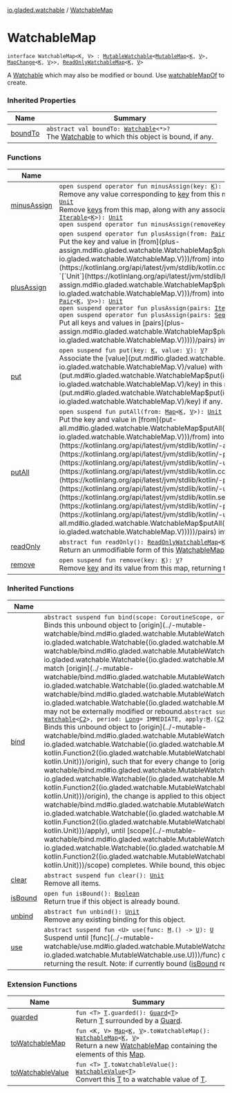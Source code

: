 [io.gladed.watchable](../index.md) / [WatchableMap](./index.md)

# WatchableMap

`interface WatchableMap<K, V> : `[`MutableWatchable`](../-mutable-watchable/index.md)`<`[`MutableMap`](https://kotlinlang.org/api/latest/jvm/stdlib/kotlin.collections/-mutable-map/index.html)`<`[`K`](index.md#K)`, `[`V`](index.md#V)`>, `[`MapChange`](../-map-change/index.md)`<`[`K`](index.md#K)`, `[`V`](index.md#V)`>>, `[`ReadOnlyWatchableMap`](../-read-only-watchable-map.md)`<`[`K`](index.md#K)`, `[`V`](index.md#V)`>`

A [Watchable](https://kotlinlang.org/api/latest/jvm/stdlib/kotlin.collections/-map/index.html) which may also be modified or bound. Use [watchableMapOf](../watchable-map-of.md) to create.

### Inherited Properties

| Name | Summary |
|---|---|
| [boundTo](../-mutable-watchable/bound-to.md) | `abstract val boundTo: `[`Watchable`](../-watchable/index.md)`<*>?`<br>The [Watchable](../-watchable/index.md) to which this object is bound, if any. |

### Functions

| Name | Summary |
|---|---|
| [minusAssign](minus-assign.md) | `open suspend operator fun minusAssign(key: `[`K`](index.md#K)`): `[`Unit`](https://kotlinlang.org/api/latest/jvm/stdlib/kotlin/-unit/index.html)<br>Remove any value corresponding to [key](minus-assign.md#io.gladed.watchable.WatchableMap$minusAssign(io.gladed.watchable.WatchableMap.K)/key) from this map.`open suspend operator fun minusAssign(removeKeys: `[`Array`](https://kotlinlang.org/api/latest/jvm/stdlib/kotlin/-array/index.html)`<`[`K`](index.md#K)`>): `[`Unit`](https://kotlinlang.org/api/latest/jvm/stdlib/kotlin/-unit/index.html)<br>Remove [keys](#) from this map, along with any associated values.`open suspend operator fun minusAssign(removeKeys: `[`Iterable`](https://kotlinlang.org/api/latest/jvm/stdlib/kotlin.collections/-iterable/index.html)`<`[`K`](index.md#K)`>): `[`Unit`](https://kotlinlang.org/api/latest/jvm/stdlib/kotlin/-unit/index.html)<br>`open suspend operator fun minusAssign(removeKeys: `[`Sequence`](https://kotlinlang.org/api/latest/jvm/stdlib/kotlin.sequences/-sequence/index.html)`<`[`K`](index.md#K)`>): `[`Unit`](https://kotlinlang.org/api/latest/jvm/stdlib/kotlin/-unit/index.html) |
| [plusAssign](plus-assign.md) | `open suspend operator fun plusAssign(from: `[`Pair`](https://kotlinlang.org/api/latest/jvm/stdlib/kotlin/-pair/index.html)`<`[`K`](index.md#K)`, `[`V`](index.md#V)`>): `[`Unit`](https://kotlinlang.org/api/latest/jvm/stdlib/kotlin/-unit/index.html)<br>Put the key and value in [from](plus-assign.md#io.gladed.watchable.WatchableMap$plusAssign(kotlin.Pair((io.gladed.watchable.WatchableMap.K, io.gladed.watchable.WatchableMap.V)))/from) into this map.`open suspend operator fun plusAssign(from: `[`Map`](https://kotlinlang.org/api/latest/jvm/stdlib/kotlin.collections/-map/index.html)`<`[`K`](index.md#K)`, `[`V`](index.md#V)`>): `[`Unit`](https://kotlinlang.org/api/latest/jvm/stdlib/kotlin/-unit/index.html)<br>Put all keys and values in [from](plus-assign.md#io.gladed.watchable.WatchableMap$plusAssign(kotlin.collections.Map((io.gladed.watchable.WatchableMap.K, io.gladed.watchable.WatchableMap.V)))/from) into this map.`open suspend operator fun plusAssign(pairs: `[`Array`](https://kotlinlang.org/api/latest/jvm/stdlib/kotlin/-array/index.html)`<out `[`Pair`](https://kotlinlang.org/api/latest/jvm/stdlib/kotlin/-pair/index.html)`<`[`K`](index.md#K)`, `[`V`](index.md#V)`>>): `[`Unit`](https://kotlinlang.org/api/latest/jvm/stdlib/kotlin/-unit/index.html)<br>`open suspend operator fun plusAssign(pairs: `[`Iterable`](https://kotlinlang.org/api/latest/jvm/stdlib/kotlin.collections/-iterable/index.html)`<`[`Pair`](https://kotlinlang.org/api/latest/jvm/stdlib/kotlin/-pair/index.html)`<`[`K`](index.md#K)`, `[`V`](index.md#V)`>>): `[`Unit`](https://kotlinlang.org/api/latest/jvm/stdlib/kotlin/-unit/index.html)<br>`open suspend operator fun plusAssign(pairs: `[`Sequence`](https://kotlinlang.org/api/latest/jvm/stdlib/kotlin.sequences/-sequence/index.html)`<`[`Pair`](https://kotlinlang.org/api/latest/jvm/stdlib/kotlin/-pair/index.html)`<`[`K`](index.md#K)`, `[`V`](index.md#V)`>>): `[`Unit`](https://kotlinlang.org/api/latest/jvm/stdlib/kotlin/-unit/index.html)<br>Put all keys and values in [pairs](plus-assign.md#io.gladed.watchable.WatchableMap$plusAssign(kotlin.Array((kotlin.Pair((io.gladed.watchable.WatchableMap.K, io.gladed.watchable.WatchableMap.V)))))/pairs) into this map. |
| [put](put.md) | `open suspend fun put(key: `[`K`](index.md#K)`, value: `[`V`](index.md#V)`): `[`V`](index.md#V)`?`<br>Associate the [value](put.md#io.gladed.watchable.WatchableMap$put(io.gladed.watchable.WatchableMap.K, io.gladed.watchable.WatchableMap.V)/value) with the [key](put.md#io.gladed.watchable.WatchableMap$put(io.gladed.watchable.WatchableMap.K, io.gladed.watchable.WatchableMap.V)/key) in this map, returning the previous value for this [key](put.md#io.gladed.watchable.WatchableMap$put(io.gladed.watchable.WatchableMap.K, io.gladed.watchable.WatchableMap.V)/key) if any. |
| [putAll](put-all.md) | `open suspend fun putAll(from: `[`Map`](https://kotlinlang.org/api/latest/jvm/stdlib/kotlin.collections/-map/index.html)`<`[`K`](index.md#K)`, `[`V`](index.md#V)`>): `[`Unit`](https://kotlinlang.org/api/latest/jvm/stdlib/kotlin/-unit/index.html)<br>Put the key and value in [from](put-all.md#io.gladed.watchable.WatchableMap$putAll(kotlin.collections.Map((io.gladed.watchable.WatchableMap.K, io.gladed.watchable.WatchableMap.V)))/from) into this map.`open suspend fun putAll(pairs: `[`Array`](https://kotlinlang.org/api/latest/jvm/stdlib/kotlin/-array/index.html)`<out `[`Pair`](https://kotlinlang.org/api/latest/jvm/stdlib/kotlin/-pair/index.html)`<`[`K`](index.md#K)`, `[`V`](index.md#V)`>>): `[`Unit`](https://kotlinlang.org/api/latest/jvm/stdlib/kotlin/-unit/index.html)<br>`open suspend fun putAll(pairs: `[`Iterable`](https://kotlinlang.org/api/latest/jvm/stdlib/kotlin.collections/-iterable/index.html)`<`[`Pair`](https://kotlinlang.org/api/latest/jvm/stdlib/kotlin/-pair/index.html)`<`[`K`](index.md#K)`, `[`V`](index.md#V)`>>): `[`Unit`](https://kotlinlang.org/api/latest/jvm/stdlib/kotlin/-unit/index.html)<br>`open suspend fun putAll(pairs: `[`Sequence`](https://kotlinlang.org/api/latest/jvm/stdlib/kotlin.sequences/-sequence/index.html)`<`[`Pair`](https://kotlinlang.org/api/latest/jvm/stdlib/kotlin/-pair/index.html)`<`[`K`](index.md#K)`, `[`V`](index.md#V)`>>): `[`Unit`](https://kotlinlang.org/api/latest/jvm/stdlib/kotlin/-unit/index.html)<br>Put all keys and values in [pairs](put-all.md#io.gladed.watchable.WatchableMap$putAll(kotlin.Array((kotlin.Pair((io.gladed.watchable.WatchableMap.K, io.gladed.watchable.WatchableMap.V)))))/pairs) into this map. |
| [readOnly](read-only.md) | `abstract fun readOnly(): `[`ReadOnlyWatchableMap`](../-read-only-watchable-map.md)`<`[`K`](index.md#K)`, `[`V`](index.md#V)`>`<br>Return an unmodifiable form of this [WatchableMap](./index.md). |
| [remove](remove.md) | `open suspend fun remove(key: `[`K`](index.md#K)`): `[`V`](index.md#V)`?`<br>Remove [key](remove.md#io.gladed.watchable.WatchableMap$remove(io.gladed.watchable.WatchableMap.K)/key) and its value from this map, returning the former value if present. |

### Inherited Functions

| Name | Summary |
|---|---|
| [bind](../-mutable-watchable/bind.md) | `abstract suspend fun bind(scope: CoroutineScope, origin: `[`Watchable`](../-watchable/index.md)`<`[`C`](../-mutable-watchable/index.md#C)`>): `[`Unit`](https://kotlinlang.org/api/latest/jvm/stdlib/kotlin/-unit/index.html)<br>Binds this unbound object to [origin](../-mutable-watchable/bind.md#io.gladed.watchable.MutableWatchable$bind(kotlinx.coroutines.CoroutineScope, io.gladed.watchable.Watchable((io.gladed.watchable.MutableWatchable.C)))/origin), such that when [origin](../-mutable-watchable/bind.md#io.gladed.watchable.MutableWatchable$bind(kotlinx.coroutines.CoroutineScope, io.gladed.watchable.Watchable((io.gladed.watchable.MutableWatchable.C)))/origin) changes, this object is updated to match [origin](../-mutable-watchable/bind.md#io.gladed.watchable.MutableWatchable$bind(kotlinx.coroutines.CoroutineScope, io.gladed.watchable.Watchable((io.gladed.watchable.MutableWatchable.C)))/origin) exactly, until [scope](../-mutable-watchable/bind.md#io.gladed.watchable.MutableWatchable$bind(kotlinx.coroutines.CoroutineScope, io.gladed.watchable.Watchable((io.gladed.watchable.MutableWatchable.C)))/scope) completes. While bound, this object may not be externally modified or rebound.`abstract suspend fun <C2 : `[`Change`](../-change.md)`> bind(scope: CoroutineScope, origin: `[`Watchable`](../-watchable/index.md)`<`[`C2`](../-mutable-watchable/bind.md#C2)`>, period: `[`Long`](https://kotlinlang.org/api/latest/jvm/stdlib/kotlin/-long/index.html)` = IMMEDIATE, apply: `[`M`](../-mutable-watchable/index.md#M)`.(`[`C2`](../-mutable-watchable/bind.md#C2)`) -> `[`Unit`](https://kotlinlang.org/api/latest/jvm/stdlib/kotlin/-unit/index.html)`): `[`Unit`](https://kotlinlang.org/api/latest/jvm/stdlib/kotlin/-unit/index.html)<br>Binds this unbound object to [origin](../-mutable-watchable/bind.md#io.gladed.watchable.MutableWatchable$bind(kotlinx.coroutines.CoroutineScope, io.gladed.watchable.Watchable((io.gladed.watchable.MutableWatchable.bind.C2)), kotlin.Long, kotlin.Function2((io.gladed.watchable.MutableWatchable.M, io.gladed.watchable.MutableWatchable.bind.C2, kotlin.Unit)))/origin), such that for every change to [origin](../-mutable-watchable/bind.md#io.gladed.watchable.MutableWatchable$bind(kotlinx.coroutines.CoroutineScope, io.gladed.watchable.Watchable((io.gladed.watchable.MutableWatchable.bind.C2)), kotlin.Long, kotlin.Function2((io.gladed.watchable.MutableWatchable.M, io.gladed.watchable.MutableWatchable.bind.C2, kotlin.Unit)))/origin), the change is applied to this object with [apply](../-mutable-watchable/bind.md#io.gladed.watchable.MutableWatchable$bind(kotlinx.coroutines.CoroutineScope, io.gladed.watchable.Watchable((io.gladed.watchable.MutableWatchable.bind.C2)), kotlin.Long, kotlin.Function2((io.gladed.watchable.MutableWatchable.M, io.gladed.watchable.MutableWatchable.bind.C2, kotlin.Unit)))/apply), until [scope](../-mutable-watchable/bind.md#io.gladed.watchable.MutableWatchable$bind(kotlinx.coroutines.CoroutineScope, io.gladed.watchable.Watchable((io.gladed.watchable.MutableWatchable.bind.C2)), kotlin.Long, kotlin.Function2((io.gladed.watchable.MutableWatchable.M, io.gladed.watchable.MutableWatchable.bind.C2, kotlin.Unit)))/scope) completes. While bound, this object may not be externally modified or rebound. |
| [clear](../-mutable-watchable/clear.md) | `abstract suspend fun clear(): `[`Unit`](https://kotlinlang.org/api/latest/jvm/stdlib/kotlin/-unit/index.html)<br>Remove all items. |
| [isBound](../-mutable-watchable/is-bound.md) | `open fun isBound(): `[`Boolean`](https://kotlinlang.org/api/latest/jvm/stdlib/kotlin/-boolean/index.html)<br>Return true if this object is already bound. |
| [unbind](../-mutable-watchable/unbind.md) | `abstract fun unbind(): `[`Unit`](https://kotlinlang.org/api/latest/jvm/stdlib/kotlin/-unit/index.html)<br>Remove any existing binding for this object. |
| [use](../-mutable-watchable/use.md) | `abstract suspend fun <U> use(func: `[`M`](../-mutable-watchable/index.md#M)`.() -> `[`U`](../-mutable-watchable/use.md#U)`): `[`U`](../-mutable-watchable/use.md#U)<br>Suspend until [func](../-mutable-watchable/use.md#io.gladed.watchable.MutableWatchable$use(kotlin.Function1((io.gladed.watchable.MutableWatchable.M, io.gladed.watchable.MutableWatchable.use.U)))/func) can safely execute, reading and/or writing data on [M](../-mutable-watchable/index.md#M) as desired and returning the result. Note: if currently bound ([isBound](../-mutable-watchable/is-bound.md) returns true), attempts to modify [M](../-mutable-watchable/index.md#M) will throw. |

### Extension Functions

| Name | Summary |
|---|---|
| [guarded](../../io.gladed.watchable.util/guarded.md) | `fun <T> `[`T`](../../io.gladed.watchable.util/guarded.md#T)`.guarded(): `[`Guard`](../../io.gladed.watchable.util/-guard/index.md)`<`[`T`](../../io.gladed.watchable.util/guarded.md#T)`>`<br>Return [T](../../io.gladed.watchable.util/guarded.md#T) surrounded by a [Guard](../../io.gladed.watchable.util/-guard/index.md). |
| [toWatchableMap](../kotlin.collections.-map/to-watchable-map.md) | `fun <K, V> `[`Map`](https://kotlinlang.org/api/latest/jvm/stdlib/kotlin.collections/-map/index.html)`<`[`K`](../kotlin.collections.-map/to-watchable-map.md#K)`, `[`V`](../kotlin.collections.-map/to-watchable-map.md#V)`>.toWatchableMap(): `[`WatchableMap`](./index.md)`<`[`K`](../kotlin.collections.-map/to-watchable-map.md#K)`, `[`V`](../kotlin.collections.-map/to-watchable-map.md#V)`>`<br>Return a new [WatchableMap](./index.md) containing the elements of this [Map](https://kotlinlang.org/api/latest/jvm/stdlib/kotlin.collections/-map/index.html). |
| [toWatchableValue](../to-watchable-value.md) | `fun <T> `[`T`](../to-watchable-value.md#T)`.toWatchableValue(): `[`WatchableValue`](../-watchable-value/index.md)`<`[`T`](../to-watchable-value.md#T)`>`<br>Convert this [T](../to-watchable-value.md#T) to a watchable value of [T](../to-watchable-value.md#T). |
